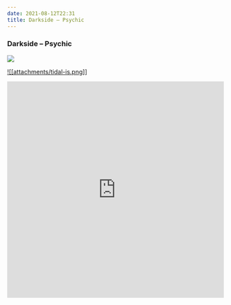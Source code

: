 ```yaml
---
date: 2021-08-12T22:31
title: Darkside – Psychic
---
```

### Darkside – Psychic
[![](https://img.discogs.com/EoQSg-YGMPJ-WxzPqeujuC2k280=/fit-in/600x600/filters:strip_icc():format(jpeg):mode_rgb():quality(90)/discogs-images/R-4968837-1393028554-1331.jpeg.jpg)][1] 

[1]: https://www.discogs.com/release/4968837
[3]: https://listen.tidal.com/album/22830538

[![[attachments/tidal-is.png]]][3]

<div style="position: relative; padding-bottom: 100%; height: 0; overflow: hidden; max-width: 100%;"><iframe src="https://embed.tidal.com/albums/22830538?layout=gridify" frameborder= "0" allowfullscreen style="position: absolute; top: 0; left: 0; width: 100%; height: 1px; min-height: 100%; margin: 0 auto;"></iframe></div>
